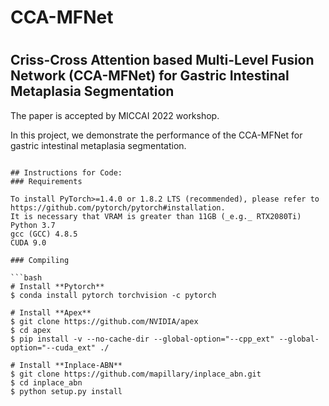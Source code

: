 
# CCA-MFNet

# 
## Criss-Cross Attention based Multi-Level Fusion Network (CCA-MFNet) for Gastric Intestinal Metaplasia Segmentation 

The paper is accepted by MICCAI 2022 workshop. 

In this project, we demonstrate the performance of the CCA-MFNet for gastric intestinal metaplasia segmentation.

```    

## Instructions for Code:
### Requirements

To install PyTorch>=1.4.0 or 1.8.2 LTS (recommended), please refer to https://github.com/pytorch/pytorch#installation.   
It is necessary that VRAM is greater than 11GB (_e.g._ RTX2080Ti)  
Python 3.7 
gcc (GCC) 4.8.5  
CUDA 9.0  

### Compiling

```bash
# Install **Pytorch**
$ conda install pytorch torchvision -c pytorch

# Install **Apex**
$ git clone https://github.com/NVIDIA/apex
$ cd apex
$ pip install -v --no-cache-dir --global-option="--cpp_ext" --global-option="--cuda_ext" ./

# Install **Inplace-ABN**
$ git clone https://github.com/mapillary/inplace_abn.git
$ cd inplace_abn
$ python setup.py install
```
